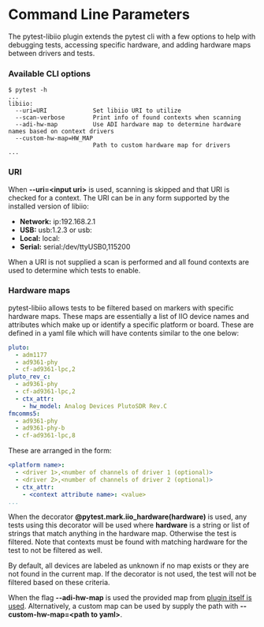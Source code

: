 # Command Line Parameters

The pytest-libiio plugin extends the pytest cli with a few options to help with debugging tests, accessing specific hardware, and adding hardware maps between drivers and tests.


### Available CLI options

```
$ pytest -h
...
libiio:
  --uri=URI             Set libiio URI to utilize
  --scan-verbose        Print info of found contexts when scanning
  --adi-hw-map          Use ADI hardware map to determine hardware names based on context drivers
  --custom-hw-map=HW_MAP
                        Path to custom hardware map for drivers
...
```

### URI

When **--uri=<input uri\>** is used, scanning is skipped and that URI is checked for a context. The URI can be in any form supported by the installed version of libiio:

- **Network:** ip:192.168.2.1
- **USB:** usb:1.2.3 or usb:
- **Local:** local:
- **Serial:** serial:/dev/ttyUSB0,115200

When a URI is not supplied a scan is performed and all found contexts are used to determine which tests to enable.

### Hardware maps

pytest-libiio allows tests to be filtered based on markers with specific hardware maps. These maps are essentially a list of IIO device names and attributes which make up or identify a specific platform or board. These are defined in a yaml file which will have contents similar to the one below:

``` yaml
pluto:
  - adm1177
  - ad9361-phy
  - cf-ad9361-lpc,2
pluto_rev_c:
  - ad9361-phy
  - cf-ad9361-lpc,2
  - ctx_attr:
    - hw_model: Analog Devices PlutoSDR Rev.C
fmcomms5:
  - ad9361-phy
  - ad9361-phy-b
  - cf-ad9361-lpc,8
```

These are arranged in the form:
``` yaml
<platform name>:
  - <driver 1>,<number of channels of driver 1 (optional)>
  - <driver 2>,<number of channels of driver 2 (optional)>
  - ctx_attr:
    - <context attribute name>: <value>
...
```

When the decorator **@pytest.mark.iio_hardware(hardware)** is used, any tests using this decorator will be used where **hardware** is a string or list of strings that match anything in the hardware map. Otherwise the test is filtered. Note that contexts must be found with matching hardware for the test to not be filtered as well.

By default, all devices are labeled as unknown if no map exists or they are not found in the current map. If the decorator is not used, the test will not be filtered based on these criteria.

When the flag **--adi-hw-map** is used the provided map from [plugin itself is used](https://github.com/tfcollins/pytest-libiio/blob/master/pytest_libiio/resources/adi_hardware_map.yml). Alternatively, a custom map can be used by supply the path with **--custom-hw-map=<path to yaml\>**.
